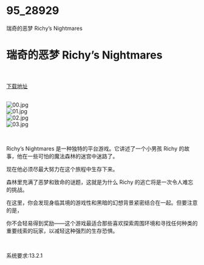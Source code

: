 # 95_28929
瑞奇的恶梦 Richy’s Nightmares
# 瑞奇的恶梦 Richy’s Nightmares
 <br/></br>
[下载地址](https://www.switch520.cc/article/28929 "下载地址")
<br/></br>

<p><img title="00.jpg" src="https://www.switch520.cc/muke_img/2022_03_31_92bb6c4e8e3af.jpg" alt="00.jpg"><br>
<img title="01.jpg" src="https://www.switch520.cc/muke_img/2022_03_31_fefb89055e226.jpg" alt="01.jpg"><br>
<img title="02.jpg" src="https://www.switch520.cc/muke_img/2022_03_31_72193f269e0d9.jpg" alt="02.jpg"><br>
<img title="03.jpg" src="https://www.switch520.cc/muke_img/2022_03_31_90a237345c67d.jpg" alt="03.jpg"></p>
<p>&nbsp;</p>
<p>Richy’s Nightmares 是一种独特的平台游戏。它讲述了一个小男孩 Richy 的故事，他在一些可怕的魔法森林的迷宫中迷路了。</p>
<p>现在他必须尽最大努力在这个旅程中生存下来。</p>
<p>森林里充满了恶梦和致命的谜题，这就是为什么 Richy 的逃亡将是一次令人难忘的挑战。</p>
<p>在这里，你会发现身临其境的游戏性和黑暗的幻想背景紧密结合在一起。但要注意的是，</p>
<p>你不会轻易得到奖励——这个游戏最适合那些喜欢探索周围环境和寻找任何种类的重要线索的玩家，以减轻这种强烈的生存恐惧。</p>
<p>&nbsp;</p>
<p>系统要求:13.2.1</p>



